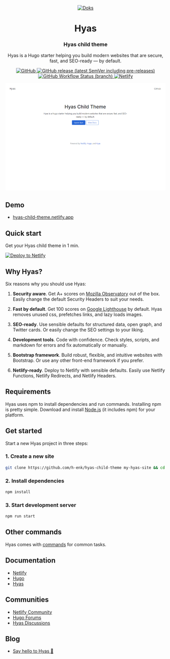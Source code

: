 <p align="center">
  <a href="https://gethyas.com/">
    <img alt="Doks" src="https://hyas.netlify.app/hyas.svg" width="60">
  </a>
</p>

<h1 align="center">
  Hyas
</h1>

<h3 align="center">
  Hyas child theme
</h3>

<p align="center">
  Hyas is a Hugo starter helping you build modern websites that are secure, fast, and SEO-ready — by default.
</p>

<p align="center">
  <a href="https://github.com/h-enk/hyas-child-theme/blob/master/LICENSE">
    <img src="https://img.shields.io/github/license/h-enk/hyas?style=flat-square" alt="GitHub">
  </a>
  <a href="https://github.com/h-enk/hyas-child-theme/releases">
    <img src="https://img.shields.io/github/v/release/h-enk/hyas-child-theme?include_prereleases&style=flat-square"alt="GitHub release (latest SemVer including pre-releases)">
  </a>
  <a href="https://github.com/h-enk/hyas-child-theme/actions?query=workflow%3A%22Hyas+CI%22">
    <img src="https://img.shields.io/github/workflow/status/h-enk/hyas-child-theme/Hyas%20CI/master?style=flat-square" alt="GitHub Workflow Status (branch)">
  </a>
  <a href="https://app.netlify.com/sites/hyas-child-theme/deploys">
    <img src="https://img.shields.io/netlify/75395a37-8537-4410-a8c3-d56bf27ec963?style=flat-square" alt="Netlify">
  </a>
</p>

![Hyas — Modern Hugo Starter](https://raw.githubusercontent.com/h-enk/hyas-child-theme/master/images/tn.png)

## Demo

- [hyas-child-theme.netlify.app](https://hyas-child-theme.netlify.app/)

## Quick start

Get your Hyas child theme in 1 min.

[![Deploy to Netlify](https://www.netlify.com/img/deploy/button.svg)](https://app.netlify.com/start/deploy?repository=https://github.com/h-enk/hyas-child-theme)

## Why Hyas?

Six reasons why you should use Hyas:

1. __Security aware__. Get A+ scores on [Mozilla Observatory](https://observatory.mozilla.org/analyze/hyas.netlify.app) out of the box. Easily change the default Security Headers to suit your needs.

2. __Fast by default__. Get 100 scores on [Google Lighthouse](https://googlechrome.github.io/lighthouse/viewer/?gist=8b7aec005ae7b9e128ad5c4e2f125fea) by default. Hyas removes unused css, prefetches links, and lazy loads images.

3. __SEO-ready__. Use sensible defaults for structured data, open graph, and Twitter cards. Or easily change the SEO settings to your liking.

4. __Development tools__. Code with confidence. Check styles, scripts, and markdown for errors and fix automatically or manually.

5. __Bootstrap framework__. Build robust, flexible, and intuitive websites with Bootstrap. Or use any other front-end framework if you prefer.

6. __Netlify-ready__. Deploy to Netlify with sensible defaults. Easily use Netlify Functions, Netlify Redirects, and Netlify Headers.

## Requirements

Hyas uses npm to install dependencies and run commands. Installing npm is pretty simple. Download and install [Node.js](https://nodejs.org/) (it includes npm) for your platform.

## Get started

Start a new Hyas project in three steps:

### 1. Create a new site

```bash
git clone https://github.com/h-enk/hyas-child-theme my-hyas-site && cd my-hyas-site
```

### 2. Install dependencies

```bash
npm install
```

### 3. Start development server

```bash
npm run start
```

## Other commands

Hyas comes with [commands](https://gethyas.com/docs/prologue/commands/) for common tasks.

## Documentation

- [Netlify](https://docs.netlify.com/)
- [Hugo](https://gohugo.io/documentation/)
- [Hyas](https://gethyas.com/)

## Communities

- [Netlify Community](https://community.netlify.com/)
- [Hugo Forums](https://discourse.gohugo.io/)
- [Hyas Discussions](https://github.com/h-enk/hyas/discussions)

## Blog
<!--START_SECTION:feed-->
* [Say hello to Hyas 👋](https:&#x2F;&#x2F;gethyas.com&#x2F;blog&#x2F;say-hello-to-hyas&#x2F;)
<!--END_SECTION:feed-->